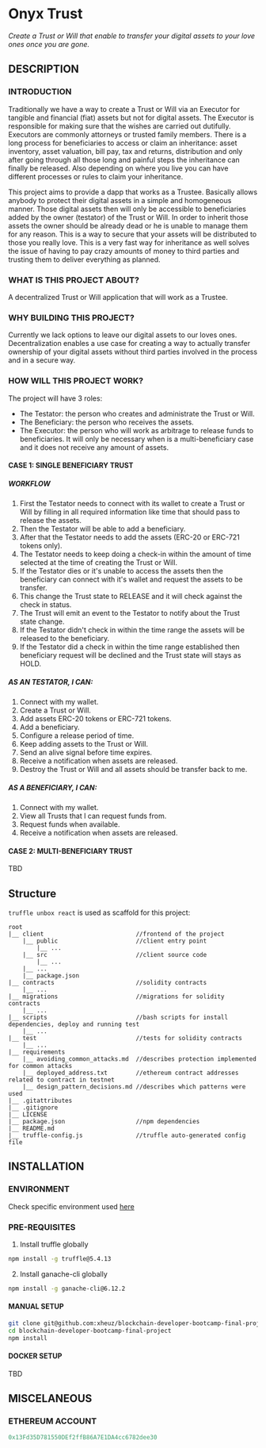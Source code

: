 # Onyx Trust

_Create a Trust or Will that enable to transfer your digital assets to your love ones once you are gone._

## DESCRIPTION
### INTRODUCTION

Traditionally we have a way to create a Trust or Will via an Executor for tangible and financial (fiat) assets but not for digital assets. The Executor is responsible for making sure that the wishes are carried out dutifully. Executors are commonly attorneys or trusted family members. There is a long process for beneficiaries to access or claim an inheritance: asset inventory, asset valuation, bill pay, tax and returns, distribution and only after going through all those long and painful steps the inheritance can finally be released. Also depending on where you live you can have different processes or rules to claim your inheritance.

This project aims to provide a dapp that works as a Trustee. Basically allows anybody to protect their digital assets in a simple and homogeneous manner. Those digital assets then will only be accessible to beneficiaries added by the owner (testator) of the Trust or Will. In order to inherit those assets the owner should be already dead or he is unable to manage them for any reason. This is a way to secure that your assets will be distributed to those you really love. This is a very fast way for inheritance as well solves the issue of having to pay crazy amounts of money to third parties and trusting them to deliver everything as planned.

### WHAT IS THIS PROJECT ABOUT?

A decentralized Trust or Will application that will work as a Trustee.

### WHY BUILDING THIS PROJECT?

Currently we lack options to leave our digital assets to our loves ones. Decentralization enables a use case for creating a way to actually transfer ownership of your digital assets without third parties involved in the process and in a secure way.

### HOW WILL THIS PROJECT WORK?

The project will have 3 roles:
- The Testator: the person who creates and administrate the Trust or Will.
- The Beneficiary: the person who receives the assets.
- The Executor: the person who will work as arbitrage to release funds to beneficiaries. It will only be necessary when is a multi-beneficiary case and it does not receive any amount of assets.

#### CASE 1: SINGLE BENEFICIARY TRUST

##### WORKFLOW

1. First the Testator needs to connect with its wallet to create a Trust or Will by filling in all required information like time that should pass to release the assets.
1. Then the Testator will be able to add a beneficiary.
1. After that the Testator needs to add the assets (ERC-20 or ERC-721 tokens only).
1. The Testator needs to keep doing a check-in within the amount of time selected at the time of creating the Trust or Will.
1. If the Testator dies or it's unable to access the assets then the beneficiary can connect with it's wallet and request the assets to be transfer.
1. This change the Trust state to RELEASE and it will check against the check in status.
1. The Trust will emit an event to the Testator to notify about the Trust state change.
1. If the Testator didn't check in within the time range the assets will be released to the beneficiary.
1. If the Testator did a check in within the time range established then beneficiary request will be declined and the Trust state will stays as HOLD.


##### AS AN TESTATOR, I CAN:

1. Connect with my wallet.
1. Create a Trust or Will.
1. Add assets ERC-20 tokens or ERC-721 tokens.
1. Add a beneficiary.
1. Configure a release period of time.
1. Keep adding assets to the Trust or Will.
1. Send an alive signal before time expires.
1. Receive a notification when assets are released.
1. Destroy the Trust or Will and all assets should be transfer back to me.

##### AS A BENEFICIARY, I CAN:

1. Connect with my wallet.
1. View all Trusts that I can request funds from.
1. Request funds when available.
1. Receive a notification when assets are released.

#### CASE 2: MULTI-BENEFICIARY TRUST

TBD

<!-- 
##### As an Testator, I can:

1. Do all things as in the Single Beneficiary Case.
1. Add as many beneficiaries as desire.
1. Select how the assets will be distributed among the beneficiaries.

##### As a Beneficiary, I can (TBD):

1. Do all things as in the Single Beneficiary Case.

##### As an Executor, I can (TBD): -->


<!-- Walk through a single workflow for the future user of your project. Once you have a general idea of what you'd like to do, isolate some of the actions a user will take. Write -->

<!-- By default everything should be distributed equally among beneficiaries. He can optionally place a weight for the split the asset in the case the asset is an ERC-20 compatible token.

Then him needs to add beneficiaries that will inherit the assets.
He can also provide an specific asset to belongs to an specific beneficiary whenever the asset is ERC-20 or ERC-721. -->

<!-- Pseudocode is a great tool for this exercise When thinking through the actions your future users will take, it can help to write out the steps in plain language!  -->

## Structure

<!-- describes the directory structure -->
`truffle unbox react` is used as scaffold for this project:

```
root
|__ client                          //frontend of the project
    |__ public                      //client entry point
        |__ ...
    |__ src                         //client source code
        |__ ...
    |__ ...
    |__ package.json
|__ contracts                       //solidity contracts
    |__ ...
|__ migrations                      //migrations for solidity contracts
    |__ ...
|__ scripts                         //bash scripts for install dependencies, deploy and running test
    |__ ...
|__ test                            //tests for solidity contracts
    |__ ...
|__ requirements
    |__ avoiding_common_attacks.md  //describes protection implemented for common attacks
    |__ deployed_address.txt        //ethereum contract addresses related to contract in testnet 
    |__ design_pattern_decisions.md //describes which patterns were used
|__ .gitattributes
|__ .gitignore
|__ LICENSE
|__ package.json                    //npm dependencies
|__ README.md
|__ truffle-config.js               //truffle auto-generated config file
```

## INSTALLATION

### ENVIRONMENT

Check specific environment used [here](./environment.md)

### PRE-REQUISITES

1. Install truffle globally

```bash
npm install -g truffle@5.4.13
```

2. Install ganache-cli globally

```bash
npm install -g ganache-cli@6.12.2
```

#### MANUAL SETUP

```bash
git clone git@github.com:xheuz/blockchain-developer-bootcamp-final-project.git
cd blockchain-developer-bootcamp-final-project
npm install
```

#### DOCKER SETUP

TBD


## MISCELANEOUS

### ETHEREUM ACCOUNT

```javascript
0x13Fd35D781550DEf2ffB86A7E1DA4cc6782dee30
```
